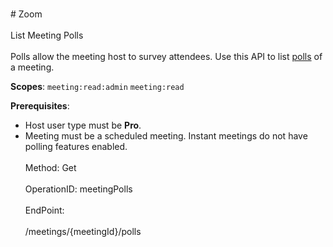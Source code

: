 <br>#     Zoom</br>
<br>List Meeting Polls</br>
<br>Polls allow the meeting host to survey attendees. Use this API to list [polls](https://support.zoom.us/hc/en-us/articles/213756303-Polling-for-Meetings) of a meeting.

**Scopes**: `meeting:read:admin` `meeting:read`
 
**Prerequisites**:
* Host user type must be **Pro**.
* Meeting must be a scheduled meeting. Instant meetings do not have polling features enabled.</br>
<br>Method: Get</br>
<br>OperationID: meetingPolls</br>
<br>EndPoint:</br>
<br>/meetings/{meetingId}/polls</br>
